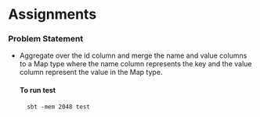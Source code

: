 # Assignments

### Problem Statement

- Aggregate over the id column and merge the
  name and value columns to a Map type where the name column represents the key
  and the value column represent the value in the Map type.

  #### To run test
        sbt -mem 2048 test